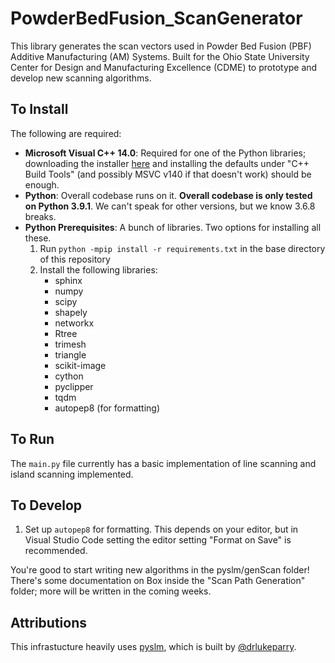 # PowderBedFusion_ScanGenerator

This library generates the scan vectors used in Powder Bed Fusion (PBF) Additive Manufacturing (AM) Systems. Built for the Ohio State University Center for Design and Manufacturing Excellence (CDME) to prototype and develop new scanning algorithms.

## To Install

The following are required:

- **Microsoft Visual C++ 14.0**: Required for one of the Python libraries; downloading the installer [here](https://visualstudio.microsoft.com/visual-cpp-build-tools/) and installing the defaults under "C++ Build Tools" (and possibly MSVC v140 if that doesn't work) should be enough.
- **Python**: Overall codebase runs on it. **Overall codebase is only tested on Python 3.9.1**. We can't speak for other versions, but we know 3.6.8 breaks. 
- **Python Prerequisites**: A bunch of libraries. Two options for installing all these.
    1. Run `python -mpip install -r requirements.txt` in the base directory of this repository
    2. Install the following libraries:
        - sphinx
        - numpy
        - scipy
        - shapely
        - networkx
        - Rtree
        - trimesh
        - triangle
        - scikit-image
        - cython
        - pyclipper
        - tqdm 
        - autopep8 (for formatting)

## To Run

The `main.py` file currently has a basic implementation of line scanning and island scanning implemented.

## To Develop

1. Set up `autopep8` for formatting. This depends on your editor, but in Visual Studio Code setting the editor setting "Format on Save" is recommended.

You're good to start writing new algorithms in the pyslm/genScan folder! There's some documentation on Box inside the "Scan Path Generation" folder; more will be written in the coming weeks. 

## Attributions

This infrastucture heavily uses [pyslm](https://github.com/drlukeparry/pyslm/), which is built by [@drlukeparry](https://github.com/drlukeparry).
